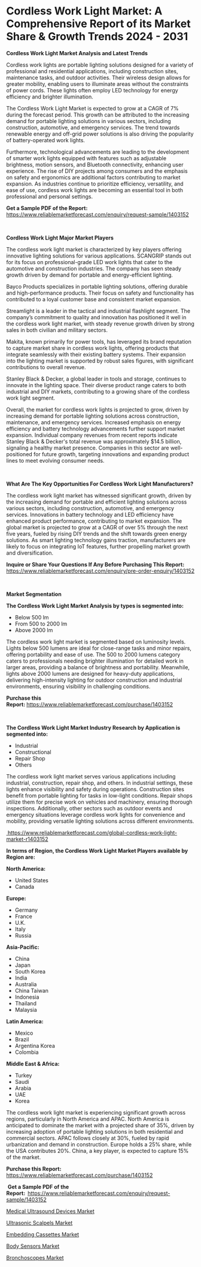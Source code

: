 <p><h1>Cordless Work Light Market: A Comprehensive Report of its Market Share & Growth Trends 2024 - 2031</h1></p><p><strong>Cordless Work Light Market Analysis and Latest Trends</strong></p>
<p><p>Cordless work lights are portable lighting solutions designed for a variety of professional and residential applications, including construction sites, maintenance tasks, and outdoor activities. Their wireless design allows for greater mobility, enabling users to illuminate areas without the constraints of power cords. These lights often employ LED technology for energy efficiency and brighter illumination.</p><p>The Cordless Work Light Market is expected to grow at a CAGR of 7% during the forecast period. This growth can be attributed to the increasing demand for portable lighting solutions in various sectors, including construction, automotive, and emergency services. The trend towards renewable energy and off-grid power solutions is also driving the popularity of battery-operated work lights.</p><p>Furthermore, technological advancements are leading to the development of smarter work lights equipped with features such as adjustable brightness, motion sensors, and Bluetooth connectivity, enhancing user experience. The rise of DIY projects among consumers and the emphasis on safety and ergonomics are additional factors contributing to market expansion. As industries continue to prioritize efficiency, versatility, and ease of use, cordless work lights are becoming an essential tool in both professional and personal settings.</p></p>
<p><strong>Get a Sample PDF of the Report:&nbsp;</strong> <a href="https://www.reliablemarketforecast.com/enquiry/request-sample/1403152?utm_campaign=1805&utm_medium=2&utm_source=Github&utm_content=ia&utm_term=23102024&utm_id=cordless-work-light">https://www.reliablemarketforecast.com/enquiry/request-sample/1403152</a></p>
<p>&nbsp;</p>
<p><strong>Cordless Work Light Major Market Players</strong></p>
<p><p>The cordless work light market is characterized by key players offering innovative lighting solutions for various applications. SCANGRIP stands out for its focus on professional-grade LED work lights that cater to the automotive and construction industries. The company has seen steady growth driven by demand for portable and energy-efficient lighting.</p><p>Bayco Products specializes in portable lighting solutions, offering durable and high-performance products. Their focus on safety and functionality has contributed to a loyal customer base and consistent market expansion.</p><p>Streamlight is a leader in the tactical and industrial flashlight segment. The company’s commitment to quality and innovation has positioned it well in the cordless work light market, with steady revenue growth driven by strong sales in both civilian and military sectors.</p><p>Makita, known primarily for power tools, has leveraged its brand reputation to capture market share in cordless work lights, offering products that integrate seamlessly with their existing battery systems. Their expansion into the lighting market is supported by robust sales figures, with significant contributions to overall revenue.</p><p>Stanley Black & Decker, a global leader in tools and storage, continues to innovate in the lighting space. Their diverse product range caters to both industrial and DIY markets, contributing to a growing share of the cordless work light segment.</p><p>Overall, the market for cordless work lights is projected to grow, driven by increasing demand for portable lighting solutions across construction, maintenance, and emergency services. Increased emphasis on energy efficiency and battery technology advancements further support market expansion. Individual company revenues from recent reports indicate Stanley Black & Decker's total revenue was approximately $14.5 billion, signaling a healthy market presence. Companies in this sector are well-positioned for future growth, targeting innovations and expanding product lines to meet evolving consumer needs.</p></p>
<p>&nbsp;</p>
<p><strong>What Are The Key Opportunities For Cordless Work Light Manufacturers?</strong></p>
<p><p>The cordless work light market has witnessed significant growth, driven by the increasing demand for portable and efficient lighting solutions across various sectors, including construction, automotive, and emergency services. Innovations in battery technology and LED efficiency have enhanced product performance, contributing to market expansion. The global market is projected to grow at a CAGR of over 5% through the next five years, fueled by rising DIY trends and the shift towards green energy solutions. As smart lighting technology gains traction, manufacturers are likely to focus on integrating IoT features, further propelling market growth and diversification.</p></p>
<p><strong>Inquire or Share Your Questions If Any Before Purchasing This Report:</strong> <a href="https://www.reliablemarketforecast.com/enquiry/pre-order-enquiry/1403152?utm_campaign=1805&utm_medium=2&utm_source=Github&utm_content=ia&utm_term=23102024&utm_id=cordless-work-light">https://www.reliablemarketforecast.com/enquiry/pre-order-enquiry/1403152</a></p>
<p>&nbsp;</p>
<p><strong>Market Segmentation</strong></p>
<p><strong>The Cordless Work Light Market Analysis by types is segmented into:</strong></p>
<p><ul><li>Below 500 lm</li><li>From 500 to 2000 lm</li><li>Above 2000 lm</li></ul></p>
<p><p>The cordless work light market is segmented based on luminosity levels. Lights below 500 lumens are ideal for close-range tasks and minor repairs, offering portability and ease of use. The 500 to 2000 lumens category caters to professionals needing brighter illumination for detailed work in larger areas, providing a balance of brightness and portability. Meanwhile, lights above 2000 lumens are designed for heavy-duty applications, delivering high-intensity lighting for outdoor construction and industrial environments, ensuring visibility in challenging conditions.</p></p>
<p><strong>Purchase this Report:&nbsp;</strong><a href="https://www.reliablemarketforecast.com/purchase/1403152?utm_campaign=1805&utm_medium=2&utm_source=Github&utm_content=ia&utm_term=23102024&utm_id=cordless-work-light">https://www.reliablemarketforecast.com/purchase/1403152</a></p>
<p>&nbsp;</p>
<p><strong>The Cordless Work Light Market Industry Research by Application is segmented into:</strong></p>
<p><ul><li>Industrial</li><li>Constructional</li><li>Repair Shop</li><li>Others</li></ul></p>
<p><p>The cordless work light market serves various applications including industrial, construction, repair shop, and others. In industrial settings, these lights enhance visibility and safety during operations. Construction sites benefit from portable lighting for tasks in low-light conditions. Repair shops utilize them for precise work on vehicles and machinery, ensuring thorough inspections. Additionally, other sectors such as outdoor events and emergency situations leverage cordless work lights for convenience and mobility, providing versatile lighting solutions across different environments.</p></p>
<p><a href="https://www.reliablemarketforecast.com/global-cordless-work-light-market-r1403152?utm_campaign=1805&utm_medium=2&utm_source=Github&utm_content=ia&utm_term=23102024&utm_id=cordless-work-light">&nbsp;https://www.reliablemarketforecast.com/global-cordless-work-light-market-r1403152</a></p>
<p><strong>In terms of Region, the Cordless Work Light Market Players available by Region are:</strong></p>
<p>
    <p> <strong> North America: </strong>
        <ul>
            <li>United States</li>
            <li>Canada</li>
        </ul>
        </p> 
    <p> <strong> Europe: </strong>
        <ul>
            <li>Germany</li>
            <li>France</li>
            <li>U.K.</li>
            <li>Italy</li>
            <li>Russia</li>
        </ul>
        </p> 
    <p> <strong> Asia-Pacific: </strong>
        <ul>
            <li>China</li>
            <li>Japan</li>
            <li>South Korea</li>
            <li>India</li>
            <li>Australia</li>
            <li>China Taiwan</li>
            <li>Indonesia</li>
            <li>Thailand</li>
            <li>Malaysia</li>
        </ul>
        </p> 
    <p> <strong> Latin America: </strong>
        <ul>
            <li>Mexico</li>
            <li>Brazil</li>
            <li>Argentina Korea</li>
            <li>Colombia</li>
        </ul>
        </p> 
    <p> <strong> Middle East & Africa: </strong>
        <ul>
            <li>Turkey</li>
            <li>Saudi</li>
            <li>Arabia</li>
            <li>UAE</li>
            <li>Korea</li>
        </ul>
    </p>
    </p>
<p><p>The cordless work light market is experiencing significant growth across regions, particularly in North America and APAC. North America is anticipated to dominate the market with a projected share of 35%, driven by increasing adoption of portable lighting solutions in both residential and commercial sectors. APAC follows closely at 30%, fueled by rapid urbanization and demand in construction. Europe holds a 25% share, while the USA contributes 20%. China, a key player, is expected to capture 15% of the market.</p></p>
<p><strong>Purchase this Report: </strong><a href="https://www.reliablemarketforecast.com/purchase/1403152?utm_campaign=1805&utm_medium=2&utm_source=Github&utm_content=ia&utm_term=23102024&utm_id=cordless-work-light">https://www.reliablemarketforecast.com/purchase/1403152</a></p>
<p>&nbsp;<strong>Get a Sample PDF of the Report:&nbsp;&nbsp;</strong><a href="https://www.reliablemarketforecast.com/enquiry/request-sample/1403152?utm_campaign=1805&utm_medium=2&utm_source=Github&utm_content=ia&utm_term=23102024&utm_id=cordless-work-light">https://www.reliablemarketforecast.com/enquiry/request-sample/1403152</a></p>
<p><strong></strong></p>
<p><p><a href="https://www.linkedin.com/pulse/medical-ultrasound-devices-market-global-regional-analysis-tscee?utm_campaign=1805&utm_medium=2&utm_source=Github&utm_content=ia&utm_term=23102024&utm_id=cordless-work-light">Medical Ultrasound Devices Market</a></p><p><a href="https://www.linkedin.com/pulse/ultrasonic-scalpels-industry-forecast-market-shifts-uwche?utm_campaign=1805&utm_medium=2&utm_source=Github&utm_content=ia&utm_term=23102024&utm_id=cordless-work-light">Ultrasonic Scalpels Market</a></p><p><a href="https://www.linkedin.com/pulse/embedding-cassettes-market-size-share-competitive-landscape-6t4ae?utm_campaign=1805&utm_medium=2&utm_source=Github&utm_content=ia&utm_term=23102024&utm_id=cordless-work-light">Embedding Cassettes Market</a></p><p><a href="https://www.linkedin.com/pulse/exploring-body-sensors-market-dynamics-revenue-analysis-growth-ntj0e?utm_campaign=1805&utm_medium=2&utm_source=Github&utm_content=ia&utm_term=23102024&utm_id=cordless-work-light">Body Sensors Market</a></p><p><a href="https://www.linkedin.com/pulse/navigating-bronchoscopes-market-expert-analysis-forecast-bfshe?utm_campaign=1805&utm_medium=2&utm_source=Github&utm_content=ia&utm_term=23102024&utm_id=cordless-work-light">Bronchoscopes Market</a></p></p>